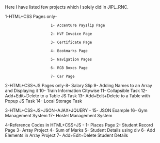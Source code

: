 Here I have listed few projects which I solely did in JIPL_RNC. 

1-HTML+CSS Pages only-   
                         
                         1- Accenture Payslip Page

                         2- HVF Invoice Page

                         3- Certificate Page

                         4- Bookmarks Page

                         5- Navigation Pages
                         
                         6- RGB Boxes Page

                         7- Car Page

2-HTML+CSS+JS Pages only-8- Salary Slip
                         9- Adding Names to an Array and Displaying it 
                         10- Train Information Citywise
                         11- Collapsible Task
                         12- Add+Edit+Delete to a Table JS Task
                         13- Add+Edit+Delete to a Table with Popup JS Task
                         14- Local Storage Task

3-HTML+CSS+JS+JSON+AJAX+JQUERY - 15- JSON Example
                                 16- Gym Management System
                                 17- Hostel Management System

4-Reference Codes in HTML+CSS+JS - 1- Places Page
                                   2- Student Record Page
                                   3- Array Project 
                                   4- Sum of Marks
                                   5- Student Details using div
                                   6- Add Elements in Array Project
                                   7- Add+Edit+Delete Student Details
                                  
